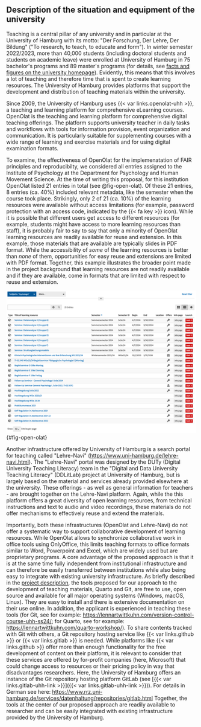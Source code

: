 ## Description of the situation and equipment of the university

Teaching is a central pillar of any university and in particular at the University of Hamburg with its motto: "Der Forschung, Der Lehre, Der Bildung" ("To research, to teach, to educate and form").
In winter semester 2022/2023, more than 40,000 students (including doctoral students and students on academic leave) were enrolled at University of Hamburg in 75 bachelor's programs and 89 master's programs (for details, see [facts and figures on the university homepage](https://www.uni-hamburg.de/en/uhh/profil/fakten.html)).
Evidently, this means that this involves a lot of teaching and therefore time that is spent to create learning resources.
The University of Hamburg provides platforms that support the development and distribution of teaching materials within the university.

Since 2009, the University of Hamburg uses {{< var links.openolat-uhh >}}, a teaching and learning platform for comprehensive eLearning courses.
OpenOlat is the teaching and learning platform for comprehensive digital teaching offerings.
The platform supports university teacher in daily tasks and workflows with tools for information provision, event organization and communication.
It is particularly suitable for supplementing courses with a wide range of learning and exercise materials and for using digital examination formats.

To examine, the effectiveness of OpenOlat for the implemenatation of FAIR principles and reproducibilty, we considered all entries assigned to the Institute of Psychology at the Department for Psychology and Human Movement Science.
At the time of writing this proposal, for this institution OpenOlat listed 21 entries in total (see @fig-open-olat).
Of these 21 entries, 8 entries (ca. 40%) included relevant metadata, like the semester when the course took place.
Strikingly, only 2 of 21 (ca. 10%) of the learning resources were available without access limitations (for example, password protection with an access code, indicated by the {{< fa key >}} icon).
While it is possible that different users get access to different resources (for example, students might have access to more learning resources than staff), it is probably fair to say to say that only a minority of OpenOlat learning resources are readily available for reuse and extension.
In this example, those materials that are available are typically slides in PDF format.
While the accessibility of *some* of the learning resources is better than *none* of them, opportunities for easy reuse and extensions are limited with PDF format.
Together, this example illustrates the broader point made in the project background that learning resources are not readily available and if they are available, come in formats that are limited with respect to reuse and extension.

![Screenshot of the OpenOlat portal when filtering for educational resources assigned to the Institute of Psychology](images/open-olat-screenshot.png){#fig-open-olat}

Another infrastructure offered by University of Hamburg is a search portal for teaching called "Lehre-Navi" (<https://www.uni-hamburg.de/lehre-navi.html>).
The "Lehre-Navi" portal was designed by the DUTy (Digital University Teaching Literacy) team in the "Digital and Data University Teaching Literacy" (DDLitLab) project at University of Hamburg, but is largely based on the material and services already provided elsewhere at the university.
These offerings - as well as general information for teachers - are brought together on the Lehre-Navi platform.
Again, while the this platform offers a great diversity of open learning resources, from technical instructions and text to audio and video recordings, these materials do not offer mechanisms to effectively reuse and extend the materials.

Importantly, both these infrastructures (OpenOlat and Lehre-Navi) do not offer a systematic way to support collaborative development of learning resources.
While OpenOlat allows to synchronize collaborative work in office tools using OnlyOffice, this limits teaching formats to office formats similar to Word, Powerpoint and Excel, which are widely used but are proprietary programs.
A core advantage of the proposed approach is that it is at the same time fully independent from institutional infrastructure and can therefore be easily transferred between institutions while also being easy to integrate with existing university infrastructure.
As briefly described in the [project description](#project-description), the tools proposed for our approach to the development of teaching materials, Quarto and Git, are free to use, open source and available for all major operating systems (Windows, macOS, Linux).
They are easy to install and there is extensive documentation on their use online.
In addition, the applicant is experienced in teaching these tools (for Git, see for example: <https://lennartwittkuhn.com/version-control-course-uhh-ss24/>; for Quarto, see for example: <https://lennartwittkuhn.com/quarto-workshop/>).
To share contents tracked with Git with others, a Git repository hosting service like {{< var links.github >}} or {{< var links.gitlab >}} is needed.
While platforms like {{< var links.github >}} offer more than enough functionality for the free development of content on their platform, it is relevant to consider that these services are offered by for-profit companies (here, Microsoft) that could change access to resources or their pricing policy in way that disadvantages researchers.
Here, the University of Hamburg offers an instance of the Git repository hosting platform GitLab (see [{{< var links.gitlab-uhh-link >}}]({{< var links.gitlab-uhh-link >}})).
For details in German see here: <https://www.rrz.uni-hamburg.de/services/datenhaltung/repositories/gitlab.html>
Together, the tools at the center of our proposed approach are readily available to researcher and can be easily integrated with existing infrastructure provided by the University of Hamburg.
